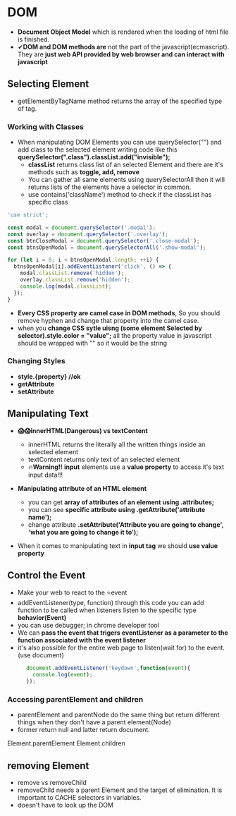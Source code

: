 # DOM
- **Document Object Model** which is rendered when the loading of html file is finished.
- ✔**DOM and DOM methods are** not the part of the javascript(ecmascript). They are **just web API provided by web browser and can interact with javascript**
## Selecting Element
- getElementByTagName method returns the array of the specified type of tag.
### Working with Classes
- When manipulating DOM Elements you can use querySelector("") and add class to the selected element writing code like this **querySelector(".class").classList.add("invisible");**
  - **classList** returns class list of an selected Element and there are it's methods such as **toggle, add, remove** 
  - You can gather all same elements using querySelectorAll then it will returns lists of the elements have a selector in common. 
  - use contains('className') method to check if the classList has specific class 
```javascript
'use strict';

const modal = document.querySelector('.modal');
const overlay = document.querySelector('.overlay');
const btnCloseModal = document.querySelector('.close-modal');
const btnsOpenModal = document.querySelectorAll('.show-modal');

for (let i = 0; i < btnsOpenModal.length; ++i) {
  btnsOpenModal[i].addEventListener('click', () => {
    modal.classList.remove('hidden');
    overlay.classList.remove('hidden');
    console.log(modal.classList);
  });
}

```
- **Every CSS property are camel case in DOM methods**, So you should remove hyphen and change that property into the camel case.
- when you **change CSS sytle uisng (some element Selected by selector).style.color = "value";** all the property value in javascript should be wrapped with "" so it would be the string

### Changing Styles
- **style.{property} //ok**
- **getAttribute**
- **setAttribute**




## Manipulating Text
- **😱😱innerHTML(Dangerous) vs textContent** 
  - innerHTML returns the literally all the written things inside an selected element 
  - textContent returns only text of an selected element
  - 🔥**Warning!!** **input** elements use a **value property** to access it's text input data!!! 
- **Manipulating attribute of an HTML element**
  - you can get **array of attributes of an element using .attributes;**
  - you can see **specific attribute using .getAttribute('attribute name');**
  - change attribute **.setAttribute('Attribute you are going to change', 'what you are going to change it to');**
  
- When it comes to manipulating text in **input tag** we should **use value property**
  
## Control the Event
- Make your web to react to the ⭐event
- addEventListener(type, function) through this code you can add function to be called when listeners listen to the specific type **behavior(Event)**
- you can use debugger; in chrome developer tool
- We can **pass the event that trigers eventListener as a parameter to the function associated with the event listener**
- it's also possible for the entire web page to listen(wait for) to the event.(use document)
```javascript
      document.addEventListener('keydown',function(event){
        console.log(event);
      });
```

### Accessing parentElement and children
- parentElement and parentNode do the same thing but return different things when they don't have a parent element(Node)
- former return null and latter return document.

Element.parentElement
Element.children

## removing Element 
- remove vs removeChild
- removeChild needs a parent Element and the target of elimination.
It is important to CACHE selectors in variables.
- doesn't have to look up the DOM 
